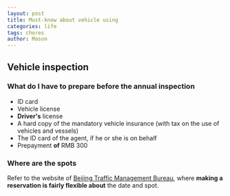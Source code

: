 ```yaml
---
layout: post
title: Must-know about vehicle using
categories: life
tags: chores
author: Mason
---
```


## Vehicle inspection

### What do I have to prepare before the annual inspection

* ID card
* Vehicle license
* **Driver's** license
* A hard copy of the mandatory vehicle insurance (with tax on the use of vehicles and vessels)
* The ID card of the agent, if he or she is on behalf
* Prepayment **of** RMB 300

### Where are the spots

Refer to the website of [Beijing Traffic Management Bureau](http://www.bjjtgl.gov.cn/jgj/95484/index.html), where **making a reservation is fairly flexible about** the date and spot.
